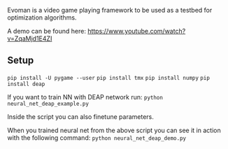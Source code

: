 Evoman is a video game playing framework to be used as a testbed for optimization algorithms.

A demo can be found here:  https://www.youtube.com/watch?v=ZqaMjd1E4ZI


## Setup

`pip install -U pygame --user`
`pip install tmx`
`pip install numpy`
`pip install deap`

If you want to train NN with DEAP network run:
`python neural_net_deap_example.py`

Inside the script you can also finetune parameters.


When you trained neural net from the above script you can see it in action with the following command:
`python neural_net_deap_demo.py`
